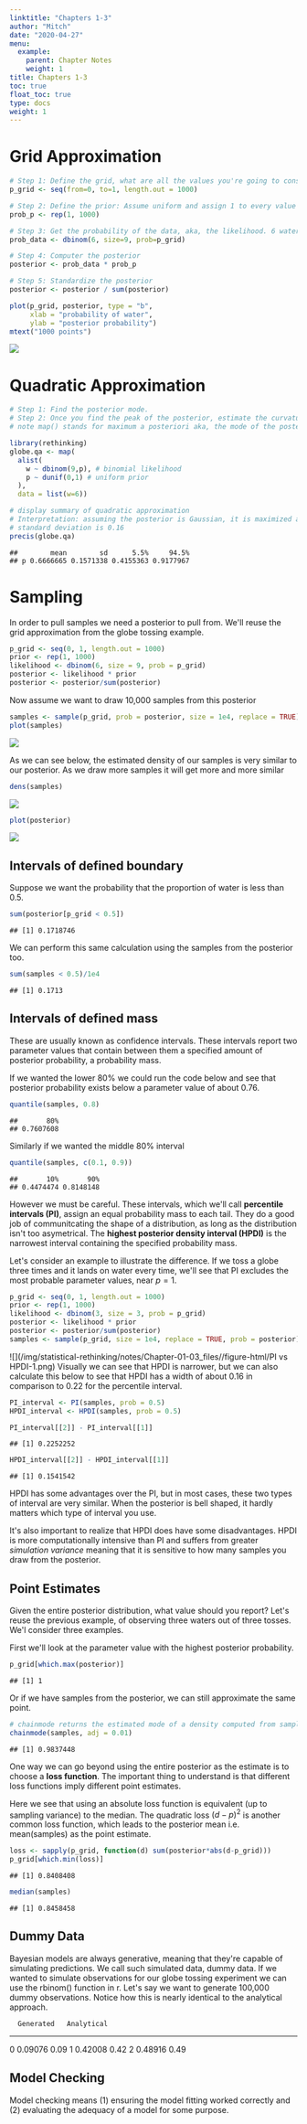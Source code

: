 ```yaml
---
linktitle: "Chapters 1-3"
author: "Mitch"
date: "2020-04-27"
menu:
  example:
    parent: Chapter Notes
    weight: 1
title: Chapters 1-3 
toc: true
float_toc: true
type: docs
weight: 1
---
```




# Grid Approximation

```r
# Step 1: Define the grid, what are all the values you're going to consider
p_grid <- seq(from=0, to=1, length.out = 1000)

# Step 2: Define the prior: Assume uniform and assign 1 to every value of p we're considering. We assign 1 so that the integral sums to 1
prob_p <- rep(1, 1000)

# Step 3: Get the probability of the data, aka, the likelihood. 6 waters, 9 tosses
prob_data <- dbinom(6, size=9, prob=p_grid)

# Step 4: Computer the posterior
posterior <- prob_data * prob_p

# Step 5: Standardize the posterior
posterior <- posterior / sum(posterior)

plot(p_grid, posterior, type = "b",
     xlab = "probability of water",
     ylab = "posterior probability")
mtext("1000 points")
```

![](/img/statistical-rethinking/notes/Chapter-01-03_files//figure-html/unnamed-chunk-1-1.png)<!-- -->

# Quadratic Approximation

```r
# Step 1: Find the posterior mode.
# Step 2: Once you find the peak of the posterior, estimate the curvature near the peak
# note map() stands for maximum a posteriori aka, the mode of the posterior

library(rethinking)
globe.qa <- map(
  alist(
    w ~ dbinom(9,p), # binomial likelihood
    p ~ dunif(0,1) # uniform prior
  ),
  data = list(w=6))

# display summary of quadratic approximation
# Interpretation: assuming the posterior is Gaussian, it is maximized at 0.67, and its
# standard deviation is 0.16
precis(globe.qa)
```

```
##        mean        sd      5.5%     94.5%
## p 0.6666665 0.1571338 0.4155363 0.9177967
```

# Sampling
In order to pull samples we need a posterior to pull from. We'll reuse the grid approximation from the globe tossing example.

```r
p_grid <- seq(0, 1, length.out = 1000)
prior <- rep(1, 1000)
likelihood <- dbinom(6, size = 9, prob = p_grid)
posterior <- likelihood * prior
posterior <- posterior/sum(posterior)
```

Now assume we want to draw 10,000 samples from this posterior

```r
samples <- sample(p_grid, prob = posterior, size = 1e4, replace = TRUE)
plot(samples)
```

![](/img/statistical-rethinking/notes/Chapter-01-03_files//figure-html/unnamed-chunk-4-1.png)<!-- -->

As we can see below, the estimated density of our samples is very similar to our posterior. As we draw more samples it will get more and more similar

```r
dens(samples)
```

![](/img/statistical-rethinking/notes/Chapter-01-03_files//figure-html/unnamed-chunk-5-1.png)<!-- -->

```r
plot(posterior)
```

![](/img/statistical-rethinking/notes/Chapter-01-03_files//figure-html/unnamed-chunk-5-2.png)<!-- -->

## Intervals of defined boundary
Suppose we want the probability that the proportion of water is less than 0.5.

```r
sum(posterior[p_grid < 0.5])
```

```
## [1] 0.1718746
```

We can perform this same calculation using the samples from the posterior too.

```r
sum(samples < 0.5)/1e4
```

```
## [1] 0.1713
```

## Intervals of defined mass
These are usually known as confidence intervals. These intervals report two parameter values that contain between them a specified amount of posterior probability, a probability mass.

If we wanted the lower 80% we could run the code below and see that posterior probability exists below a parameter value of about 0.76.

```r
quantile(samples, 0.8)
```

```
##       80% 
## 0.7607608
```

Similarly if we wanted the middle 80% interval

```r
quantile(samples, c(0.1, 0.9))
```

```
##       10%       90% 
## 0.4474474 0.8148148
```

However we must be careful. These intervals, which we'll call **percentile intervals (PI)**, assign an equal probability mass to each tail. They do a good job of communitcating the shape of a distribution, as long as the distribution isn't too asymetrical. The **highest posterior density interval (HPDI)** is the narrowest interval containing the specified probability mass.

Let's consider an example to illustrate the difference. If we toss a globe three times and it lands on water every time, we'll see that PI excludes the most probable parameter values, near $p = 1$.

```r
p_grid <- seq(0, 1, length.out = 1000)
prior <- rep(1, 1000)
likelihood <- dbinom(3, size = 3, prob = p_grid)
posterior <- likelihood * prior
posterior <- posterior/sum(posterior)
samples <- sample(p_grid, size = 1e4, replace = TRUE, prob = posterior)
```



![](/img/statistical-rethinking/notes/Chapter-01-03_files//figure-html/PI vs HPDI-1.png)<!-- -->
Visually we can see that HPDI is narrower, but we can also calculate this below to see that HPDI has a width of about 0.16 in comparison to 0.22 for the percentile interval.


```r
PI_interval <- PI(samples, prob = 0.5)
HPDI_interval <- HPDI(samples, prob = 0.5)

PI_interval[[2]] - PI_interval[[1]]
```

```
## [1] 0.2252252
```

```r
HPDI_interval[[2]] - HPDI_interval[[1]]
```

```
## [1] 0.1541542
```

HPDI has some advantages over the PI, but in most cases, these two types of interval are very similar. When the posterior is bell shaped, it hardly matters which type of interval you use. 

It's also important to realize that HPDI does have some disadvantages. HPDI is more computationally intensive than PI and suffers from greater *simulation variance* meaning that it is sensitive to how many samples you draw from the posterior.

## Point Estimates
Given the entire posterior distribution, what value should you report? Let's reuse the previous example, of observing three waters out of three tosses. We'l consider three examples.

First we'll look at the parameter value with the highest posterior probability.

```r
p_grid[which.max(posterior)]
```

```
## [1] 1
```

Or if we have samples from the posterior, we can still approximate the same point.

```r
# chainmode returns the estimated mode of a density computed from samples
chainmode(samples, adj = 0.01)
```

```
## [1] 0.9837448
```

One way we can go beyond using the entire posterior as the estimate is to choose a **loss function**. The important thing to understand is that different loss functions imply different point estimates. 

Here we see that using an absolute loss function is equivalent (up to sampling variance) to the median. The quadratic loss $(d - p)^2$ is another common loss function, which leads to the posterior mean i.e. mean(samples) as the point estimate.

```r
loss <- sapply(p_grid, function(d) sum(posterior*abs(d-p_grid)))
p_grid[which.min(loss)]
```

```
## [1] 0.8408408
```

```r
median(samples)
```

```
## [1] 0.8458458
```

## Dummy Data
Bayesian models are always generative, meaning that they're capable of simulating predictions. We call such simulated data, dummy data. If we wanted to simulate observations for our globe tossing experiment we can use the rbinom() function in r. Let's say we want to generate 100,000 dummy observations. Notice how this is nearly identical to the analytical approach.

      Generated   Analytical
---  ----------  -----------
0       0.09076         0.09
1       0.42008         0.42
2       0.48916         0.49

## Model Checking
Model checking means (1) ensuring the model fitting worked correctly and (2) evaluating the adequacy of a model for some purpose.




